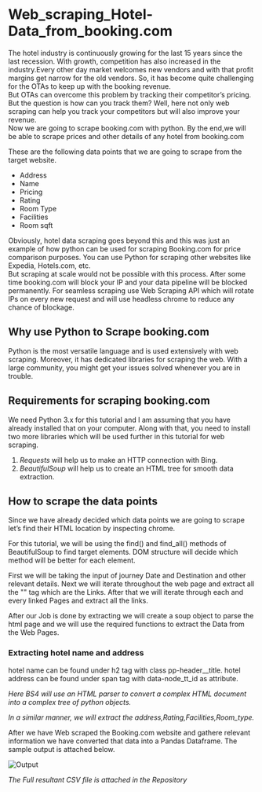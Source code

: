 # Web_scraping_Hotel-Data_from_booking.com

The hotel industry is continuously growing for the last 15 years since the last recession. With growth, competition has also increased in the industry.Every other day market welcomes new vendors and with that profit margins get narrow for the old vendors. So, it has become quite challenging for the OTAs to keep up with the booking revenue.<br>
But OTAs can overcome this problem by tracking their competitor’s pricing. But the question is how can you track them? Well, here not only web scraping can help you track your competitors but will also improve your revenue.<br>
Now we are going to scrape booking.com with python. By the end,we will be able to scrape prices and other details of any hotel from booking.com

These are the following data points that we are going to scrape from the target website.

* Address
* Name
* Pricing
* Rating
* Room Type
* Facilities
* Room sqft

Obviously, hotel data scraping goes beyond this and this was just an example of how python can be used for scraping Booking.com for price comparison purposes. You can use Python for scraping other websites like Expedia, Hotels.com, etc.<br>
But scraping at scale would not be possible with this process. After some time booking.com will block your IP and your data pipeline will be blocked permanently. For seamless scraping use Web Scraping API which will rotate IPs on every new request and will use headless chrome to reduce any chance of blockage.

## Why use Python to Scrape booking.com
Python is the most versatile language and is used extensively with web scraping. Moreover, it has dedicated libraries for scraping the web.
With a large community, you might get your issues solved whenever you are in trouble.

## Requirements for scraping booking.com
We need Python 3.x for this tutorial and I am assuming that you have already installed that on your computer. Along with that, you need to install two more libraries which will be used further in this tutorial for web scraping.

1. *Requests* will help us to make an HTTP connection with Bing.
1. *BeautifulSoup* will help us to create an HTML tree for smooth data extraction.

## How to scrape the data points
Since we have already decided which data points we are going to scrape let’s find their HTML location by inspecting chrome.

For this tutorial, we will be using the find() and find_all() methods of BeautifulSoup to find target elements. DOM structure will decide which method will be better for each element.

First we will be taking the input of journey Date and Destination and other relevant details. Next we will iterate throughout the web page and extract all the "<a>" tag which are the Links. After that we will iterate through each and every linked Pages and extract all the links.

After our Job is done by extracting we will create a soup object to parse the html page and we will use the required functions to extract the Data from the Web Pages.

### Extracting hotel name and address
hotel name can be found under h2 tag with class pp-header__title.
hotel address can be found under span tag with data-node_tt_id as attribute.

*Here BS4 will use an HTML parser to convert a complex HTML document into a complex tree of python objects.*

*In a similar manner, we will extract the address,Rating,Facilities,Room_type.*

After we have Web scraped the Booking.com website and gathere relevant information we have converted that data into a Pandas Dataframe. The sample output is attached below.

![Output]()

*The Full resultant CSV file is attached in the Repository*
